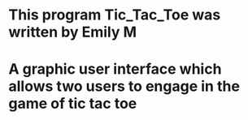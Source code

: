 # This program Tic_Tac_Toe was written by Emily M
# A graphic user interface which allows two users to engage in the game of tic tac toe
